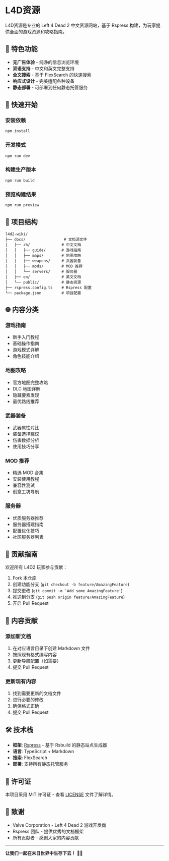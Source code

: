 # L4D资源

L4D资源是专业的 Left 4 Dead 2 中文资源网站，基于 Rspress 构建，为玩家提供全面的游戏资源和攻略指南。

## 🌟 特色功能

- **无广告体验** - 纯净的信息浏览环境
- **双语支持** - 中文和英文完整支持
- **全文搜索** - 基于 FlexSearch 的快速搜索
- **响应式设计** - 完美适配各种设备
- **静态部署** - 可部署到任何静态托管服务

## 🚀 快速开始

### 安装依赖
```bash
npm install
```

### 开发模式
```bash
npm run dev
```

### 构建生产版本
```bash
npm run build
```

### 预览构建结果
```bash
npm run preview
```

## 📁 项目结构

```
l4d2-wiki/
├── docs/                 # 文档源文件
│   ├── zh/              # 中文文档
│   │   ├── guide/       # 游戏指南
│   │   ├── maps/        # 地图攻略
│   │   ├── weapons/     # 武器装备
│   │   ├── mods/        # MOD 推荐
│   │   └── servers/     # 服务器
│   ├── en/              # 英文文档
│   └── public/          # 静态资源
├── rspress.config.ts    # Rspress 配置
└── package.json         # 项目配置
```

## 🌐 内容分类

### 游戏指南
- 新手入门教程
- 基础操作指南
- 游戏模式详解
- 角色技能介绍

### 地图攻略
- 官方地图完整攻略
- DLC 地图详解
- 隐藏要素发现
- 最优路线推荐

### 武器装备
- 武器属性对比
- 装备选择建议
- 伤害数据分析
- 使用技巧分享

### MOD 推荐
- 精选 MOD 合集
- 安装使用教程
- 兼容性测试
- 创意工坊导航

### 服务器
- 优质服务器推荐
- 服务器搭建指南
- 配置优化技巧
- 社区服务器列表

## 🤝 贡献指南

欢迎所有 L4D2 玩家参与贡献：

1. Fork 本仓库
2. 创建功能分支 (`git checkout -b feature/AmazingFeature`)
3. 提交更改 (`git commit -m 'Add some AmazingFeature'`)
4. 推送到分支 (`git push origin feature/AmazingFeature`)
5. 开启 Pull Request

## 📝 内容贡献

### 添加新文档
1. 在对应语言目录下创建 Markdown 文件
2. 按照现有格式编写内容
3. 更新导航配置（如需要）
4. 提交 Pull Request

### 更新现有内容
1. 找到需要更新的文档文件
2. 进行必要的修改
3. 确保格式正确
4. 提交 Pull Request

## 🛠️ 技术栈

- **框架**: [Rspress](https://rspress.dev/) - 基于 Rsbuild 的静态站点生成器
- **语言**: TypeScript + Markdown
- **搜索**: FlexSearch
- **部署**: 支持所有静态托管服务

## 📄 许可证

本项目采用 MIT 许可证 - 查看 [LICENSE](LICENSE) 文件了解详情。

## 🙏 致谢

- Valve Corporation - Left 4 Dead 2 游戏开发商
- Rspress 团队 - 提供优秀的文档框架
- 所有贡献者 - 感谢大家的内容贡献

---

**让我们一起在末日世界中生存下去！** 🧟‍♂️
